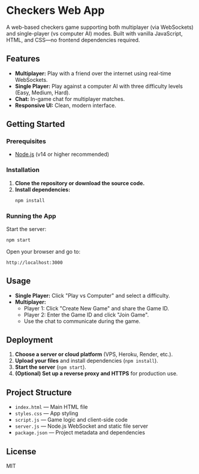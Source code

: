 #  Checkers Web App

A web-based checkers game supporting both multiplayer (via WebSockets) and single-player (vs computer AI) modes. Built with vanilla JavaScript, HTML, and CSS—no frontend dependencies required.

## Features
- **Multiplayer:** Play with a friend over the internet using real-time WebSockets.
- **Single Player:** Play against a computer AI with three difficulty levels (Easy, Medium, Hard).
- **Chat:** In-game chat for multiplayer matches.
- **Responsive UI:** Clean, modern interface.

## Getting Started

### Prerequisites
- [Node.js](https://nodejs.org/) (v14 or higher recommended)

### Installation
1. **Clone the repository or download the source code.**
2. **Install dependencies:**
   ```bash
   npm install
   ```

### Running the App
Start the server:
```bash
npm start
```

Open your browser and go to:
```
http://localhost:3000
```

## Usage
- **Single Player:** Click "Play vs Computer" and select a difficulty.
- **Multiplayer:**
  - Player 1: Click "Create New Game" and share the Game ID.
  - Player 2: Enter the Game ID and click "Join Game".
  - Use the chat to communicate during the game.

## Deployment
1. **Choose a server or cloud platform** (VPS, Heroku, Render, etc.).
2. **Upload your files** and install dependencies (`npm install`).
3. **Start the server** (`npm start`).
4. **(Optional) Set up a reverse proxy and HTTPS** for production use.

## Project Structure
- `index.html` — Main HTML file
- `styles.css` — App styling
- `script.js` — Game logic and client-side code
- `server.js` — Node.js WebSocket and static file server
- `package.json` — Project metadata and dependencies

## License
MIT 
